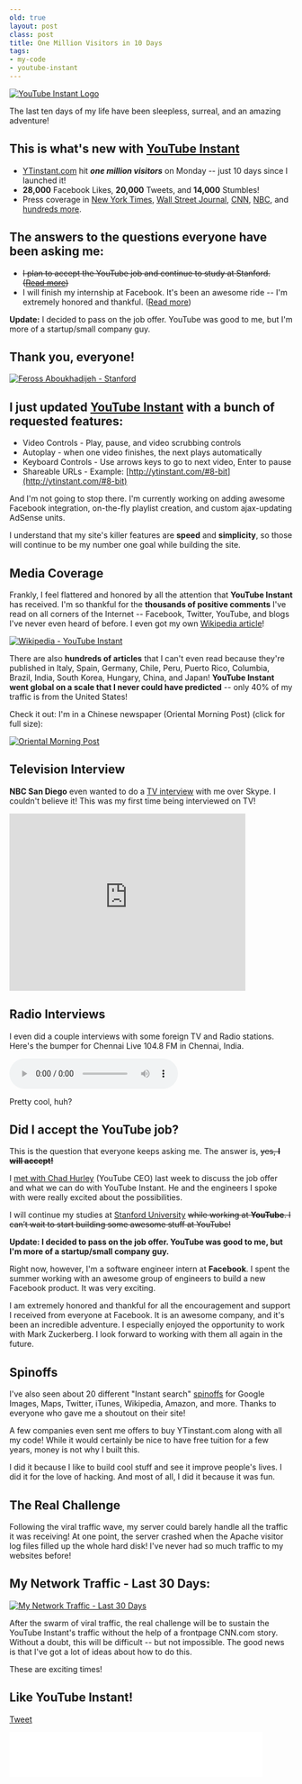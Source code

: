 ```yaml
---
old: true
layout: post
class: post
title: One Million Visitors in 10 Days
tags:
- my-code
- youtube-instant
---
```


[![YouTube Instant Logo](/images/youtube-instant-logo.png)](http://ytinstant.com)

The last ten days of my life have been sleepless, surreal, and an amazing adventure!

## This is what's new with [YouTube Instant](http://ytinstant.com)

- [YTinstant.com](http://ytinstant.com) hit ***one million visitors*** on Monday -- just 10 days since I launched it!
- **28,000** Facebook Likes, **20,000** Tweets, and **14,000** Stumbles!
- Press coverage in [New York Times](http://www.nytimes.com/external/venturebeat/2010/09/10/10venturebeat-stanford-student-creates-youtube-instant-get-38618.html?ref=technology), [Wall Street Journal](http://mediamemo.allthingsd.com/20100911/youtube-instant-dude-cant-go-to-work-for-chad-hurley-because-hes-already-working-for-mark-zuckerberg/), [CNN](http://edition.cnn.com/2010/TECH/web/09/14/cnet.youtube.instant.creator/index.html), [NBC](http://www.nbcsandiego.com/news/tech/YouTube_Instant__Instant_Success_San_Diego.html), and [hundreds more](/youtube-instant-media-frenzy/#media).

## The answers to the questions everyone have been asking me:

- <del datetime="2011-09-16T04:58:36+00:00">I plan to accept the YouTube job and continue to study at Stanford. ([Read more](#youtube))</del>
- I will finish my internship at Facebook. It's been an awesome ride -- I'm extremely honored and thankful. ([Read more](#youtube))

**Update:** I decided to pass on the job offer. YouTube was good to me, but I'm more of a startup/small company guy.

## Thank you, everyone!

[![Feross Aboukhadijeh - Stanford](/images/Feross_Aboukhadijeh_Stanford.jpg)](/images/Feross_Aboukhadijeh_Stanford.jpg)

## I just updated [YouTube Instant](http://ytinstant.com) with a bunch of requested features:

- Video Controls - Play, pause, and video scrubbing controls
- Autoplay - when one video finishes, the next plays automatically
- Keyboard Controls - Use arrows keys to go to next video, Enter to pause
- Shareable URLs - Example: [http://ytinstant.com/#8-bit](http://ytinstant.com/#8-bit)

And I'm not going to stop there. I'm currently working on adding awesome Facebook integration, on-the-fly playlist creation, and custom ajax-updating AdSense units.

I understand that my site's killer features are **speed** and **simplicity**, so those will continue to be my number one goal while building the site.

## Media Coverage

Frankly, I feel flattered and honored by all the attention that **YouTube Instant** has received. I'm so thankful for the **thousands of positive comments** I've read on all corners of the Internet -- Facebook, Twitter, YouTube, and blogs I've never even heard of before. I even got my own [Wikipedia article](http://en.wikipedia.org/wiki/YouTube_Instant)!

[![Wikipedia - YouTube Instant](/images/wiki_feross_screenshot1.png)](http://en.wikipedia.org/wiki/YouTube_Instant)

There are also **hundreds of articles** that I can't even read because they're published in Italy, Spain, Germany, Chile, Peru, Puerto Rico, Columbia, Brazil, India, South Korea, Hungary, China, and Japan! **YouTube Instant went global on a scale that I never could have predicted** -- only 40% of my traffic is from the United States!

Check it out: I'm in a Chinese newspaper (Oriental Morning Post) (click for full size):

[![Oriental Morning Post](/images/chinese_news_thumb.png)](/images/chinese_news.png)

## Television Interview

**NBC San Diego** even wanted to do a [TV interview](http://www.nbcsandiego.com/news/tech/YouTube_Instant__Instant_Success_San_Diego.html) with me over Skype. I couldn't believe it! This was my first time being interviewed on TV!

<iframe width="420" height="315" src="http://www.youtube.com/embed/ON4DmrczWuU" frameborder="0" allowfullscreen></iframe>

## Radio Interviews

I even did a couple interviews with some foreign TV and Radio stations. Here's the bumper for Chennai Live 104.8 FM in Chennai, India.

<audio controls preload="auto">
  <source src="/images/live-cafe-feross.mp3" type="audio/mpeg">
  <source src="/images/live-cafe-feross.ogg" type="audio/ogg">
</audio>

Pretty cool, huh?

<a name="youtube"></a>

## Did I accept the YouTube job?

This is the question that everyone keeps asking me. The answer is, <del datetime="2011-09-16T04:58:36+00:00">yes, **I will accept!</del>**

I [met with Chad Hurley](/visit-to-youtube-hq-to-meet-chad-hurley/) (YouTube CEO) last week to discuss the job offer and what we can do with YouTube Instant. He and the engineers I spoke with were really excited about the possibilities.

I will continue my studies at [Stanford University](http://www.stanford.edu) <del datetime="2011-09-16T04:58:36+00:00">while working at **YouTube**. I can’t wait to start building some awesome stuff at YouTube!</del>

**Update: I decided to pass on the job offer. YouTube was good to me, but I'm more of a startup/small company guy.**

Right now, however, I'm a software engineer intern at **Facebook**. I spent the summer working with an awesome group of engineers to build a new Facebook product. It was very exciting.

I am extremely honored and thankful for all the encouragement and support I received from everyone at Facebook. It is an awesome company, and it's been an incredible adventure. I especially enjoyed the opportunity to work with Mark Zuckerberg. I look forward to working with them all again in the future.

## Spinoffs

I've also seen about 20 different "Instant search" [spinoffs](http://instantise.com) for Google Images, Maps, Twitter, iTunes, Wikipedia, Amazon, and more. Thanks to everyone who gave me a shoutout on their site!

A few companies even sent me offers to buy YTinstant.com along with all my code! While it would certainly be nice to have free tuition for a few years, money is not why I built this.

I did it because I like to build cool stuff and see it improve people's lives. I did it for the love of hacking. And most of all, I did it because it was fun.

## The Real Challenge

Following the viral traffic wave, my server could barely handle all the traffic it was receiving! At one point, the server crashed when the Apache visitor log files filled up the whole hard disk! I've never had so much traffic to my websites before!

## My Network Traffic - Last 30 Days:

[![My Network Traffic - Last 30 Days](/images/My-Network-Traffic-Last-30-Days1.png)](http://www.linode.com/?r=307513b509e8c0d3292536d446f17f0cdca0e767)

After the swarm of viral traffic, the real challenge will be to sustain the YouTube Instant's traffic without the help of a frontpage CNN.com story. Without a doubt, this will be difficult -- but not impossible. The good news is that I've got a lot of ideas about how to do this.

These are exciting times!

## Like YouTube Instant!

<a href="https://twitter.com/share" class="twitter-share-button" data-url="http://ytinstant.com" data-text="YouTube Instant is awesome." data-via="feross" data-size="large" data-related="feross">Tweet</a>
<script>!function(d,s,id){var js,fjs=d.getElementsByTagName(s)[0];if(!d.getElementById(id)){js=d.createElement(s);js.id=id;js.src="//platform.twitter.com/widgets.js";fjs.parentNode.insertBefore(js,fjs);}}(document,"script","twitter-wjs");</script>

<iframe src="//www.facebook.com/plugins/like.php?href=http%3A%2F%2Fytinstant.com&amp;send=false&amp;layout=standard&amp;width=450&amp;show_faces=true&amp;action=like&amp;colorscheme=light&amp;font&amp;height=80&amp;appId=156297307729439" scrolling="no" frameborder="0" style="border:none; overflow:hidden; width:450px; height:80px;" allowTransparency="true"></iframe>
